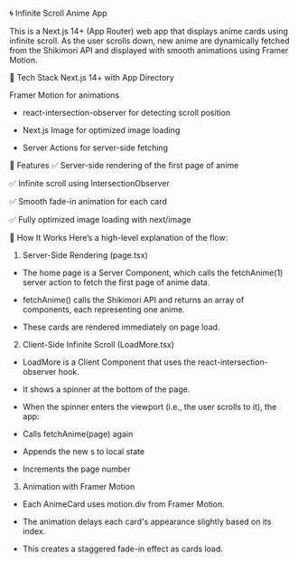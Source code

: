 🌀 Infinite Scroll Anime App

This is a Next.js 14+ (App Router) web app that displays anime cards using infinite scroll. As the user scrolls down, new anime are dynamically fetched from the Shikimori API and displayed with smooth animations using Framer Motion.

🚀 Tech Stack
Next.js 14+ with App Directory

Framer Motion for animations

- react-intersection-observer for detecting scroll position

- Next.js Image for optimized image loading

- Server Actions for server-side fetching

📸 Features
✅ Server-side rendering of the first page of anime

✅ Infinite scroll using IntersectionObserver

✅ Smooth fade-in animation for each card

✅ Fully optimized image loading with next/image

🧠 How It Works
Here’s a high-level explanation of the flow:

1. Server-Side Rendering (page.tsx)
- The home page is a Server Component, which calls the fetchAnime(1) server action to fetch the first page of anime data.

- fetchAnime() calls the Shikimori API and returns an array of <AnimeCard /> components, each representing one anime.

- These cards are rendered immediately on page load.

2. Client-Side Infinite Scroll (LoadMore.tsx)
- LoadMore is a Client Component that uses the react-intersection-observer hook.

- It shows a spinner at the bottom of the page.

- When the spinner enters the viewport (i.e., the user scrolls to it), the app:

- Calls fetchAnime(page) again

- Appends the new <AnimeCard />s to local state

- Increments the page number

3. Animation with Framer Motion
- Each AnimeCard uses motion.div from Framer Motion.

- The animation delays each card's appearance slightly based on its index.

- This creates a staggered fade-in effect as cards load.

